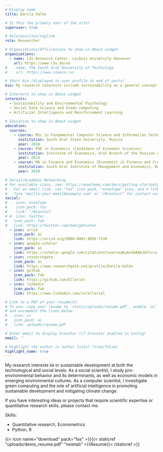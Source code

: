```yaml
---
# Display name
title: Danila Valko

# Is this the primary user of the site?
superuser: true

# Role/position/tagline
role: Researcher

# Organizations/Affiliations to show in About widget
organizations:
  - name: L3S Research Center, Leibniz University Hannover
    url: https://www.l3s.de/en
#  - name: The South Ural University of Technology
#    url: https://www.inueco.ru/

# Short bio (displayed in user profile at end of posts)
bio: My research interests include sustainability as a general concept.

# Interests to show in About widget
interests:
  - Sustainability and Environmental Psychology
  - Social Data Science and Green computing
  - Artificial Intelligence and Reinforcement Learning
  
# Education to show in About widget
education:
  courses:
    - course: MSc in Fundamental Computer Science and Information Technologies
      institution: South Ural State University, Russia
      year: 2018
    - course: PhD in Economics (Candidate of Economic Sciences)
      institution: Institute of Economics, Ural Branch of the Russian Academy of Sciences, Russia
      year: 2014
    - course: MA in Finance and Economics (Economist in Finance and Credit)
      institution: South Ural Institute of Management and Economics, Russia
      year: 2010

# Social/Academic Networking
# For available icons, see: https://wowchemy.com/docs/getting-started/page-builder/#icons
#   For an email link, use "fas" icon pack, "envelope" icon, and a link in the
#   form "mailto:your-email@example.com" or "/#contact" for contact widget.
social:
#  - icon: envelope
#    icon_pack: fas
#    link: '/#contact'
# #- icon: twitter
#   icon_pack: fab
#   link: https://twitter.com/GeorgeCushen
  - icon: orcid
    icon_pack: ai
    link: https://orcid.org/0000-0002-8058-7539
  - icon: google-scholar
    icon_pack: ai
    link: https://scholar.google.com/citations?user=nqKyAvUAAAAJ&hl=ru
  - icon: researchgate
    icon_pack: ai
    link: https://www.researchgate.net/profile/Danila-Valko
  - icon: github
    icon_pack: fab
    link: https://github.com/Ellariel
  - icon: linkedin
    icon_pack: fab
    link: https://www.linkedin.com/in/ellariel

# Link to a PDF of your resume/CV.
# To use: copy your resume to `static/uploads/resume.pdf`, enable `ai` icons in `params.toml`,
# and uncomment the lines below.
# - icon: cv
#   icon_pack: ai
#   link: uploads/resume.pdf

# Enter email to display Gravatar (if Gravatar enabled in Config)
email: ''

# Highlight the author in author lists? (true/false)
highlight_name: true
---
```


My research interests lie in sustainable development at both the technological and social levels. As a social scientist, I study pro-environmental behavior and its determinants, as well as economic models in emerging environmental cultures. As a computer scientist, I investigate green computing and the role of artificial intelligence in promoting sustainable development and mitigating climate change.

If you have interesting ideas or projects that require scientific expertise or quantitative research skills, please contact me.

Skills:
  - Quantitative research, Econometrics
  - Python, R

{{< icon name="download" pack="fas" >}}{{< staticref "uploads/demo_resume.pdf" "newtab" >}}Resumé{{< /staticref >}}
